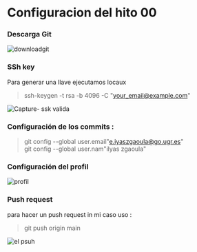 # Configuracion del hito 00

### Descarga Git
![downloadgit](https://user-images.githubusercontent.com/116302871/198807256-605faed8-981e-4a1c-b777-ec397d7a7990.PNG)

### SSh key 

Para generar una llave ejecutamos locaux    

>  ssh-keygen -t rsa -b 4096 -C "your_email@example.com"     


![Capture- ssk valida](https://user-images.githubusercontent.com/116302871/198808068-a1bf7a0c-fa11-4f97-8a66-6408258848da.PNG)

### Configuración de los commits :  
> git config --global user.email"e.iyaszgaoula@go.ugr.es"  
> git config --global user.nam"ilyas zgaoula"


### Configuración del profil

![profil](https://user-images.githubusercontent.com/116302871/198812330-6840d23d-6d20-4f11-9e5b-063220dc1da4.PNG)

### Push request    

para hacer un push request in mi caso uso :  
>  git push origin main  

![el psuh](https://user-images.githubusercontent.com/116302871/199275678-21a01dc6-62df-4698-bdea-1828d57f5063.PNG)
